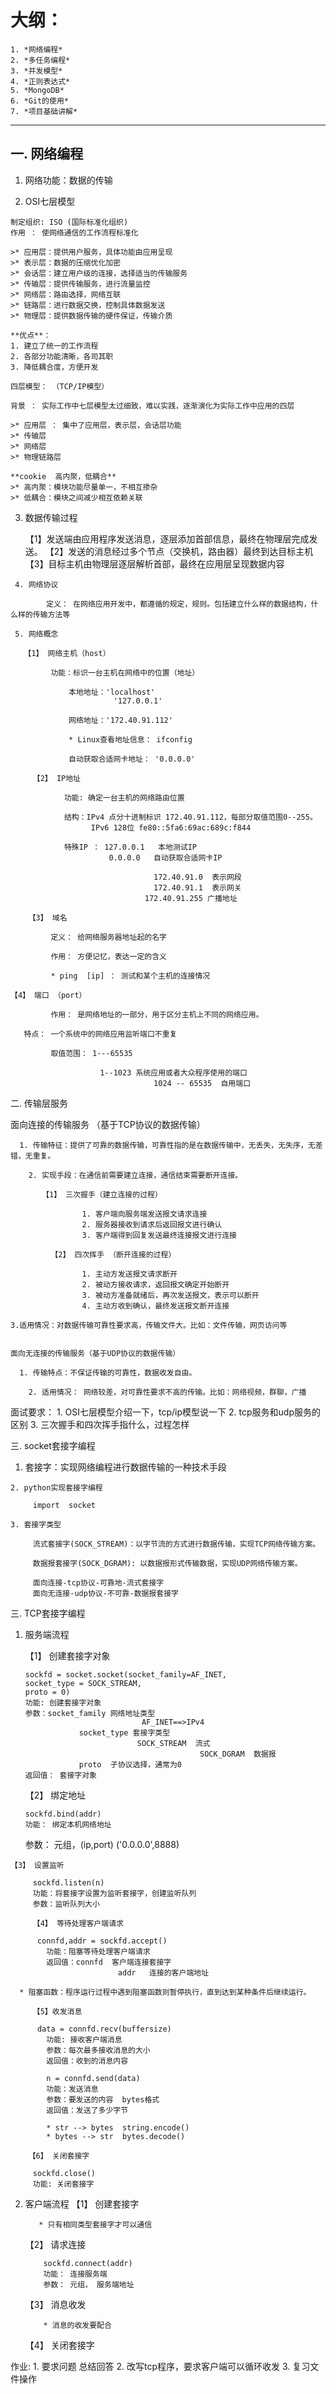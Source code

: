 # 大纲：
	1. *网络编程*
	2. *多任务编程*
	3. *并发模型*
	4. *正则表达式*
	5. *MongoDB*
	6. *Git的使用*
	7. *项目基础讲解*
****
## 一. 网络编程
 
  1. 网络功能：数据的传输

  2. OSI七层模型
	  
	制定组织: ISO (国际标准化组织)
	作用 ： 使网络通信的工作流程标准化

	>* 应用层：提供用户服务，具体功能由应用呈现
	>* 表示层：数据的压缩优化加密
	>* 会话层：建立用户级的连接，选择适当的传输服务
	>* 传输层：提供传输服务，进行流量监控
	>* 网络层：路由选择，网络互联
	>* 链路层：进行数据交换，控制具体数据发送
	>* 物理层：提供数据传输的硬件保证，传输介质

    **优点**： 
    1. 建立了统一的工作流程
    2. 各部分功能清晰，各司其职
    3. 降低耦合度，方便开发

	四层模型： （TCP/IP模型）
		  
	背景 ： 实际工作中七层模型太过细致，难以实践，逐渐演化为实际工作中应用的四层

	>* 应用层 ： 集中了应用层，表示层，会话层功能
	>* 传输层
	>* 网络层
	>* 物理链路层
   	
	**cookie  高内聚，低耦合**
   	>* 高内聚：模块功能尽量单一，不相互掺杂 
	>* 低耦合：模块之间减少相互依赖关联


   3. 数据传输过程
	    
		【1】发送端由应用程序发送消息，逐层添加首部信息，最终在物理层完成发送。
		【2】发送的消息经过多个节点（交换机，路由器）最终到达目标主机
		【3】目标主机由物理层逐层解析首部，最终在应用层呈现数据内容
  
	 4. 网络协议
	    
			定义： 在网络应用开发中，都遵循的规定，规则。包括建立什么样的数据结构，什么样的传输方法等
	 
	 5. 网络概念

	   【1】 网络主机（host）

		     功能：标识一台主机在网络中的位置（地址）
         
				 本地地址：'localhost'
				           '127.0.0.1'

				 网络地址：'172.40.91.112'
				 
				 * Linux查看地址信息： ifconfig

				 自动获取合适网卡地址： '0.0.0.0'
     
		 【2】 IP地址
		    
				功能: 确定一台主机的网络路由位置

				结构：IPv4 点分十进制标识 172.40.91.112，每部分取值范围0--255。
				      IPv6 128位 fe80::5fa6:69ac:689c:f844
				
				特殊IP ： 127.0.0.1   本地测试IP
				          0.0.0.0   自动获取合适网卡IP

									172.40.91.0  表示网段
									172.40.91.1  表示网关
								  172.40.91.255 广播地址
     
		【3】 域名
      
			 定义： 给网络服务器地址起的名字

			 作用： 方便记忆，表达一定的含义

			 * ping  [ip] ： 测试和某个主机的连接情况
		    
    【4】 端口 （port）
		   
			 作用： 是网络地址的一部分，用于区分主机上不同的网络应用。

       特点： 一个系统中的网络应用监听端口不重复

			 取值范围： 1---65535

			            1--1023 系统应用或者大众程序使用的端口
									1024 -- 65535  自用端口
			
二. 传输层服务

  面向连接的传输服务 （基于TCP协议的数据传输）

	  1. 传输特征：提供了可靠的数据传输，可靠性指的是在数据传输中，无丢失，无失序，无差错，无重复。

		2. 实现手段：在通信前需要建立连接，通信结束需要断开连接。

		   【1】 三次握手（建立连接的过程）
			    
					1. 客户端向服务端发送报文请求连接
					2. 服务器接收到请求后返回报文进行确认
					3. 客户端得到回复发送最终连接报文进行连接
				
			 【2】 四次挥手 （断开连接的过程）
			    
					1. 主动方发送报文请求断开
					2. 被动方接收请求，返回报文确定开始断开
					3. 被动方准备就绪后，再次发送报文，表示可以断开
					4. 主动方收到确认，最终发送报文断开连接

    3.适用情况：对数据传输可靠性要求高，传输文件大。比如：文件传输，网页访问等

  
	面向无连接的传输服务（基于UDP协议的数据传输）

	  1. 传输特点：不保证传输的可靠性，数据收发自由。

		2. 适用情况： 网络较差，对可靠性要求不高的传输。比如：网络视频，群聊，广播

面试要求：
		1. OSI七层模型介绍一下，tcp/ip模型说一下
		2. tcp服务和udp服务的区别
		3. 三次握手和四次挥手指什么，过程怎样


三. socket套接字编程

  1. 套接字：实现网络编程进行数据传输的一种技术手段

	2. python实现套接字编程
	   
		 import  socket
  
	3. 套接字类型
	   
		 流式套接字(SOCK_STREAM)：以字节流的方式进行数据传输，实现TCP网络传输方案。

		 数据报套接字(SOCK_DGRAM): 以数据报形式传输数据，实现UDP网络传输方案。

		 面向连接-tcp协议-可靠地-流式套接字
		 面向无连接-udp协议-不可靠-数据报套接字
	

三. TCP套接字编程

  1. 服务端流程

	  【1】 创建套接字对象
		 
		 sockfd = socket.socket(socket_family=AF_INET,
		 socket_type = SOCK_STREAM,
		 proto = 0)
		 功能: 创建套接字对象
		 参数：socket_family 网络地址类型			
					               AF_INET==>IPv4
					 socket_type 套接字类型
					              SOCK_STREAM  流式
												SOCK_DGRAM  数据报
					 proto  子协议选择，通常为0
		 返回值： 套接字对象

		【2】 绑定地址

		 sockfd.bind(addr)
		 功能： 绑定本机网络地址
     参数： 元组，(ip,port)   ('0.0.0.0',8888)
		
    【3】 设置监听
		 
		 sockfd.listen(n)
		 功能：将套接字设置为监听套接字，创建监听队列
		 参数：监听队列大小

		 【4】 等待处理客户端请求

		  connfd,addr = sockfd.accept()
			功能：阻塞等待处理客户端请求
			返回值：connfd  客户端连接套接字
							addr   连接的客户端地址
     
      * 阻塞函数：程序运行过程中遇到阻塞函数则暂停执行，直到达到某种条件后继续运行。

		 【5】收发消息

		  data = connfd.recv(buffersize)
			功能: 接收客户端消息
			参数：每次最多接收消息的大小
			返回值：收到的消息内容

			n = connfd.send(data)
			功能：发送消息
			参数：要发送的内容  bytes格式
			返回值：发送了多少字节

			* str --> bytes  string.encode()
			* bytes --> str  bytes.decode()
		  
		【6】 关闭套接字
		 
		 sockfd.close()
		 功能: 关闭套接字

  2. 客户端流程
    【1】 创建套接字
		  
			* 只有相同类型套接字才可以通信
		 
		【2】 请求连接
		   
			 sockfd.connect(addr)
			 功能： 连接服务端
			 参数： 元组， 服务端地址
		 
		【3】 消息收发
		   
			 * 消息的收发要配合
		 
		【4】 关闭套接字

作业: 1. 要求问题 总结回答
      2. 改写tcp程序，要求客户端可以循环收发
			3. 复习文件操作








